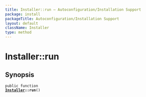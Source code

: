 ```yaml
---
title: Installer::run — Autoconfiguration/Installation Support
package: install
packageTitle: Autoconfiguration/Installation Support
layout: default
className: Installer
type: method
---
```


# Installer::run

## Synopsis

<code>public function <b><a href="Installer">Installer</a>::run</b>()</code>

